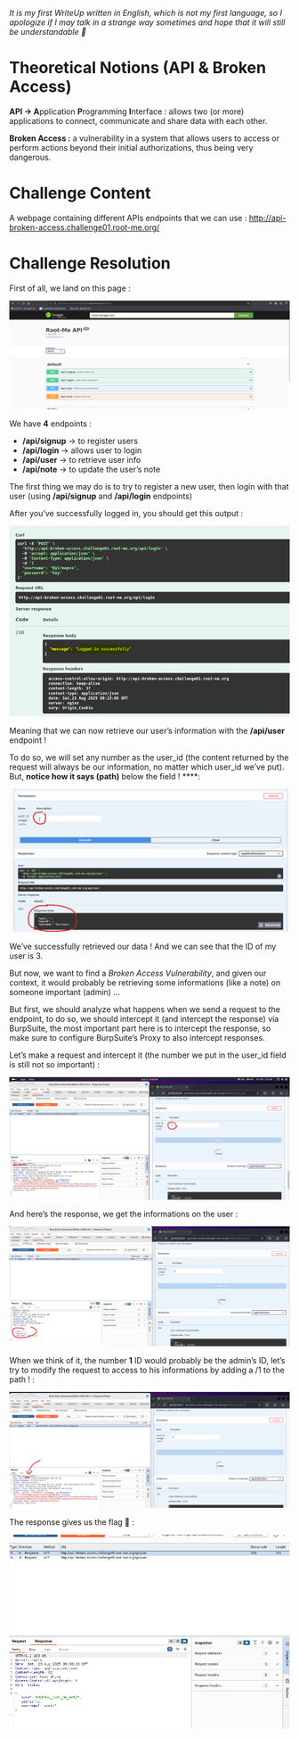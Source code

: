 *It is my first WriteUp written in English, which is not my first language, so I apologize if I may talk in a strange way sometimes and hope that it will still be understandable 🙂*

# Theoretical Notions (API & Broken Access)

**API → A**pplication **P**rogramming **I**nterface : allows two (or more) applications to connect, communicate and share data with each other.

**Broken Access :** a vulnerability in a system that allows users to access or perform actions beyond their initial authorizations, thus being very dangerous.

# Challenge Content

A webpage containing different APIs endpoints that we can use : http://api-broken-access.challenge01.root-me.org/

# Challenge Resolution

First of all, we land on this page :

![Substitution](./assets/ABA1.png)

We have **4** endpoints : 

- **/api/signup** → to register users
- **/api/login** → allows user to login
- **/api/user** → to retrieve user info
- **/api/note** → to update the user’s note

The first thing we may do is to try to register a new user, then login with that user (using **/api/signup** and **/api/login** endpoints)

After you’ve successfully logged in, you should get this output : 

![Substitution](./assets/ABA2.png)

Meaning that we can now retrieve our user’s information with the **/api/user** endpoint !

To do so, we will set any number as the user_id (the content returned by the request will always be our information, no matter which user_id we’ve put). But, **notice how it says (path)** below the field ! ****:

![Substitution](./assets/ABA3.png)

We’ve successfully retrieved our data ! And we can see that the ID of my user is 3.

But now, we want to find a *Broken Access Vulnerability*, and given our context, it would probably be retrieving some informations (like a note) on someone important (admin) …

But first, we should analyze what happens when we send a request to the endpoint, to do so, we should intercept it (and intercept the response) via BurpSuite, the most important part here is to intercept the response, so make sure to configure BurpSuite’s Proxy to also intercept responses.

Let’s make a request and intercept it (the number we put in the user_id field is still not so important) : 

![Substitution](./assets/ABA4.png)

And here’s the response, we get the informations on the user : 

![Substitution](./assets/ABA5.png)

When we think of it, the number **1** ID would probably be the admin’s ID, let’s try to modify the request to access to his informations by adding a /1 to the path ! :

![Substitution](./assets/ABA6.png)

 

The response gives us the flag 🙂 : 

![Substitution](./assets/ABA7.png)
